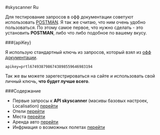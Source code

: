 #skyscanner Ru

Для тестирование запросов в офф документации советуют использовать [POSTMAN](https://chrome.google.com/webstore/detail/postman/fhbjgbiflinjbdggehcddcbncdddomop).
Я так же считаю, что ним очень удобно пользоваться. По этому самое первое, что нужно сделать - это установить **POSTMAN**, либо что либо подобное по вашему вкусу.

###{apiKey}

Я использую стандартный ключь из запросов, который взял из [офф документации](https://skyscanner.github.io/slate/).
```
apikey=prtl6749387986743898559646983194
```
Так же вы можете зарегестрироваться на сайте и использовать свой  личный ключь, **что будет лучше всего**.

###Содержание

* Первые запросы к **API skyscanner** (масивы базовых настроек, Localisation) [перейти](https://github.com/tolyaganzin/skyscanner-RU/blob/master/base.md)
* Отели [перейти](https://github.com/tolyaganzin/skyscanner-RU/blob/master/hotels.md)
* Места [перейти](https://github.com/tolyaganzin/skyscanner-RU/blob/master/places.md)
* Аренда авто [перейти](https://github.com/tolyaganzin/skyscanner-RU/blob/master/carHire.md)
* Инфрмация о возможных полетах [перейти](https://github.com/tolyaganzin/skyscanner-RU/blob/master/flightsСachePrices.md)
